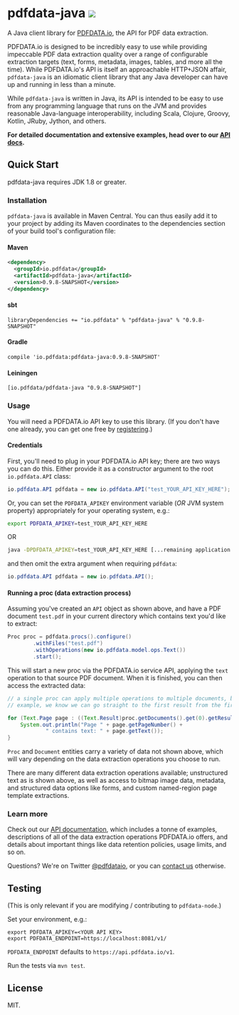 # pdfdata-java ![](https://travis-ci.org/pdfdata/pdfdata-java.svg?branch=master)

A Java client library for [PDFDATA.io](https://www.pdfdata.io), the API for
PDF data extraction.

PDFDATA.io is designed to be incredibly easy to use while providing impeccable
PDF data extraction quality over a range of configurable extraction targets
(text, forms, metadata, images, tables, and more all the time). While
PDFDATA.io's API is itself an approachable HTTP+JSON affair, `pdfdata-java`
is an idiomatic client library that any Java developer can have up and running
in less than a minute.

While `pdfdata-java` is written in Java, its API is intended to be easy
to use from any programming language that runs on the JVM and provides
reasonable Java-language interoperability, including Scala, Clojure, Groovy,
Kotlin, JRuby, Jython, and others.

<strong>For detailed documentation and extensive examples, head over to our
[API docs](https://www.pdfdata.io/apidoc/).</strong>

## Quick Start

pdfdata-java requires JDK 1.8 or greater.

### Installation

`pdfdata-java` is available in Maven Central. You can thus easily add it to your
project by adding its Maven coordinates to the dependencies section of your
build tool's configuration file:

#### Maven

```xml
<dependency>
  <groupId>io.pdfdata</groupId>
  <artifactId>pdfdata-java</artifactId>
  <version>0.9.8-SNAPSHOT</version>
</dependency>
```

#### sbt

```
libraryDependencies += "io.pdfdata" % "pdfdata-java" % "0.9.8-SNAPSHOT"
```

#### Gradle

```
compile 'io.pdfdata:pdfdata-java:0.9.8-SNAPSHOT'
```

#### Leiningen

```
[io.pdfdata/pdfdata-java "0.9.8-SNAPSHOT"]
```

### Usage

You will need a PDFDATA.io API key to use this library. (If you don't have one
already, you can get one free by
[registering](https://www.pdfdata.io/register).)

#### Credentials

First, you'll need to plug in your PDFDATA.io API key; there are two ways you
can do this. Either provide it as a constructor argument to the root
`io.pdfdata.API` class:

```java
io.pdfdata.API pdfdata = new io.pdfdata.API("test_YOUR_API_KEY_HERE");
```

Or, you can set the `PDFDATA_APIKEY` environment variable (<em>OR</em> JVM system
property) appropriately for your operating system, e.g.:

```sh
export PDFDATA_APIKEY=test_YOUR_API_KEY_HERE
```

OR

```sh
java -DPDFDATA_APIKEY=test_YOUR_API_KEY_HERE [...remaining application arguments...]
```

and then omit the extra argument when requiring `pdfdata`:

```java
io.pdfdata.API pdfdata = new io.pdfdata.API();
```

#### Running a proc (data extraction process)

Assuming you've created an `API` object as shown above, and have a PDF document
`test.pdf` in your current directory which contains text you'd like to extract:

```java
Proc proc = pdfdata.procs().configure()
        .withFiles("test.pdf")
        .withOperations(new io.pdfdata.model.ops.Text())
        .start();
```

This will start a new proc via the PDFDATA.io service API, applying the `text`
operation to that source PDF document. When it is finished, you can then access
the extracted data:

```java
// a single proc can apply multiple operations to multiple documents, but in this
// example, we know we can go straight to the first result from the first document

for (Text.Page page : ((Text.Result)proc.getDocuments().get(0).getResults().get(0)).getData()) {
    System.out.println("Page " + page.getPageNumber() +
            " contains text: " + page.getText());
}
```

`Proc` and `Document` entities carry a variety of data not shown above, which will vary depending
on the data extraction operations you choose to run.

There are many different data extraction operations available; unstructured text
as is shown above, as well as access to bitmap image data, metadata, and
structured data options like forms, and custom named-region page template
extractions.

### Learn more

Check out our
[API documentation](https://www.pdfdata.io/apidoc/), which includes a tonne of
examples, descriptions of all of the data extraction operations PDFDATA.io
offers, and details about important things like data retention policies, usage
limits, and so on.

Questions? We're on Twitter [@pdfdataio](https://twitter.com/pdfdataio), or you
can [contact us](https://www.pdfdata.io/page/contact) otherwise.

## Testing

(This is only relevant if you are modifying / contributing to `pdfdata-node`.)

Set your environment, e.g.:

```
export PDFDATA_APIKEY=<YOUR API KEY>
export PDFDATA_ENDPOINT=https://localhost:8081/v1/
```

`PDFDATA_ENDPOINT` defaults to `https://api.pdfdata.io/v1`.

Run the tests via `mvn test`.

## License

MIT.
